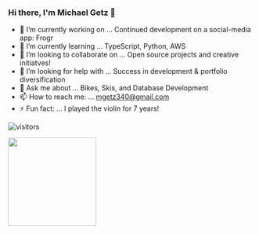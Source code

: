 ### Hi there, I'm Michael Getz 👋

- 🔭 I’m currently working on ... Continued development on a social-media app: Frogr
- 🌱 I’m currently learning ... TypeScript, Python, AWS
- 👯 I’m looking to collaborate on ... Open source projects and creative initiatves!
- 🤔 I’m looking for help with ... Success in development & portfolio diversification
- 💬 Ask me about ... Bikes, Skis, and Database Development
- 📫 How to reach me: ... mgetz340@gmail.com
- ⚡ Fun fact: ... I played the violin for 7 years!

![visitors](https://visitor-badge.glitch.me/badge?page_id=${mgetz34}.${115820984})

<img height="180em" src="https://github-readme-stats.vercel.app/api?username=mgetz34&show_icons=true&hide_border=true&&count_private=true&include_all_commits=true" />

<!--START_SECTION:waka-->
<!--END_SECTION:waka-->
